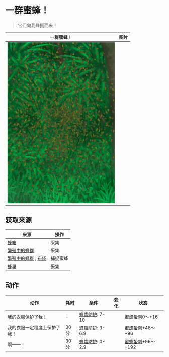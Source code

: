 # 一群蜜蜂！  
> 它们向我蜂拥而来！  
  
  一群蜜蜂！  |   图片   
 ----  |  ----:   
   |  ![](Sprite/BeeSwarm.png)   
  
## 获取来源  
来源  |  操作  
----  |  ----  
[蜂箱](BeeSkep.md)  |  采集  
[繁殖中的蜂群](BeeSkepSwarming.md)  |  采集  
[繁殖中的蜂群](BeeSkepSwarming.md) , [布袋](Sack.md)  |  捕捉蜜蜂  
[蜂巢](Beehive.md)  |  采集  
## 动作  
动作  |  耗时  |  条件  |  变化  |  状态  
----  |  ----  |  ----  |  ----  |  ----  
我的衣服保护了我！<br>  |  -  |  [蜂蛰防护](BeeProtection.md): 7-10  |    |  [蜜蜂蛰刺](BeeStings.md)0～+16  
我的衣服一定程度上保护了我！<br>  |  30分  |  [蜂蛰防护](BeeProtection.md): 3-6.9  |    |  [蜜蜂蛰刺](BeeStings.md)+48～+96  
啊——！<br>  |  30分  |  [蜂蛰防护](BeeProtection.md): 0-2.9  |    |  [蜜蜂蛰刺](BeeStings.md)+96～+192  
